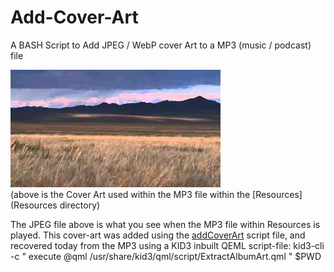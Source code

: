 # Add-Cover-Art
A BASH Script to Add JPEG / WebP cover Art to a MP3 (music / podcast) file

![Steppes of Central Asia](Resources/folder.jpg)    
(above is the Cover Art used within the MP3 file within the [Resources](Resources directory)

The JPEG file above is what you see when the MP3 file within Resources is played. This cover-art was added using the [addCoverArt](addCoverArt) script file, and recovered today from the MP3 using a KID3 inbuilt QEML script-file:
     kid3-cli -c " execute @qml /usr/share/kid3/qml/script/ExtractAlbumArt.qml " $PWD
